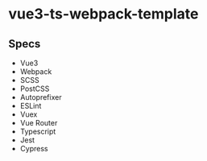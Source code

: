 # vue3-ts-webpack-template

## Specs

- Vue3
- Webpack
- SCSS
- PostCSS
- Autoprefixer
- ESLint
- Vuex
- Vue Router
- Typescript
- Jest
- Cypress
